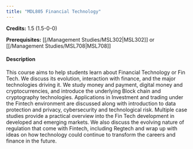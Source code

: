 ```yaml
---
title: "MDL805 Financial Technology"
---
```

**Credits:** 1.5 (1.5-0-0)

**Prerequisites:** [[/Management Studies/MSL302|MSL302]] or [[/Management Studies/MSL708|MSL708]]

#### Description
This course aims to help students learn about Financial Technology or Fin Tech. We discuss its evolution, interaction with finance, and the major technologies driving it. We study money and payment, digital money and cryptocurrencies, and introduce the underlying Block chain and cryptography technologies. Applications in Investment and trading under the Fintech environment are discussed along with introduction to data protection and privacy, cybersecurity and technological risk. Multiple case studies provide a practical overview into the Fin Tech development in developed and emerging markets. We also discuss the evolving nature of regulation that come with Fintech, including Regtech and wrap up with ideas on how technology could continue to transform the careers and finance in the future.